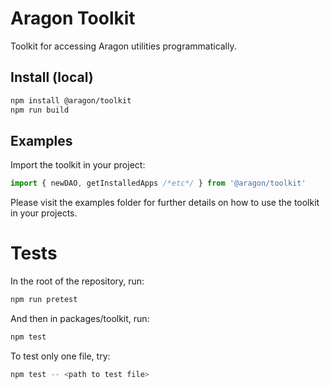 # Aragon Toolkit

Toolkit for accessing Aragon utilities programmatically.

## Install (local)

```sh
npm install @aragon/toolkit
npm run build
```

## Examples

Import the toolkit in your project:

```js
import { newDAO, getInstalledApps /*etc*/ } from '@aragon/toolkit'
```

Please visit the examples folder for further details on how to use the toolkit in your projects.

# Tests

In the root of the repository, run:

```sh
npm run pretest
```

And then in packages/toolkit, run:

```sh
npm test
```

To test only one file, try:

```sh
npm test -- <path to test file>
```
